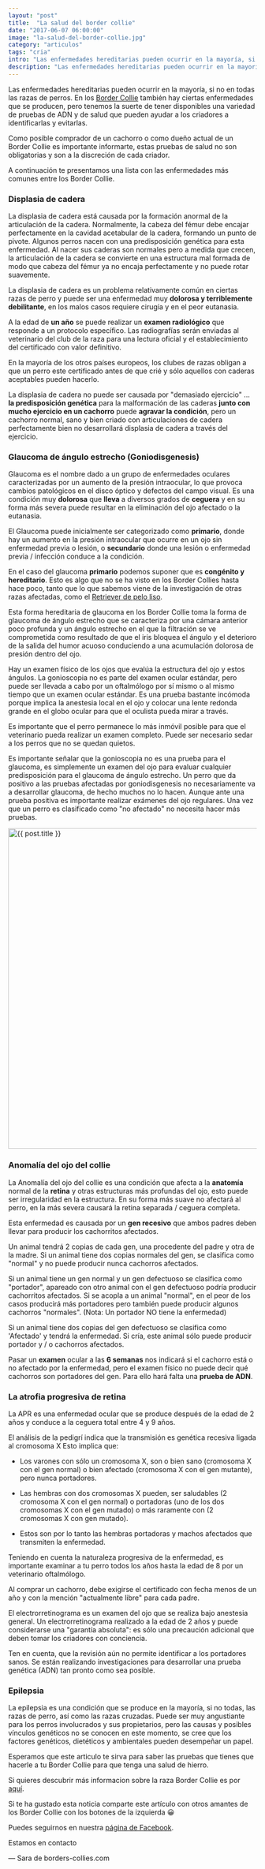 ```yaml
---
layout: "post"
title:  "La salud del border collie"
date: "2017-06-07 06:00:00"
image: "la-salud-del-border-collie.jpg"
category: "articulos"
tags: "cria"
intro: "Las enfermedades hereditarias pueden ocurrir en la mayoría, si no en todas las razas de perros. En los Border Collie también hay ciertas enfermedades que se producen, pero tenemos la suerte de tener disponibles una variedad de pruebas de ADN y de salud que pueden ayudar a los criadores a identificarlas y evitarlas."
description: "Las enfermedades hereditarias pueden ocurrir en la mayoría, si no en todas las razas de perros. En los Border Collie también hay ciertas enfermedades que se producen, pero tenemos la suerte de tener disponibles una variedad de pruebas de ADN y de salud que pueden ayudar a los criadores a identificarlas y evitarlas."
---
```


Las enfermedades hereditarias pueden ocurrir en la mayoría, si no en todas las razas de perros. En los [Border Collie](http://www.borders-collies.com/raza-de-perro-border-collie/) también hay ciertas enfermedades que se producen, pero tenemos la suerte de tener disponibles una variedad de pruebas de ADN y de salud que pueden ayudar a los criadores a identificarlas y evitarlas.

Como posible comprador de un cachorro o como dueño actual de un Border Collie es importante informarte, estas pruebas de salud no son obligatorias y son a la discreción de cada criador.

A continuación te presentamos una lista con las enfermedades más comunes entre los Border Collie.

### Displasia de cadera

La displasia de cadera está causada por la formación anormal de la articulación de la cadera. Normalmente, la cabeza del fémur debe encajar perfectamente en la cavidad acetabular de la cadera, formando un punto de pivote. Algunos perros nacen con una predisposición genética para esta enfermedad. Al nacer sus caderas son normales pero a medida que crecen, la articulación de la cadera se convierte en una estructura mal formada de modo que cabeza del fémur ya no encaja perfectamente y no puede rotar suavemente.

La displasia de cadera es un problema relativamente común en ciertas razas de perro y puede ser una enfermedad muy **dolorosa y terriblemente debilitante**, en los malos casos requiere cirugía y en el peor eutanasia.

A  la edad de **un año** se puede realizar un **examen radiológico** que responde a un protocolo específico. Las radiografías serán enviadas al veterinario del club de la raza para una lectura oficial y el establecimiento del certificado con valor definitivo.

En la mayoría de los otros países europeos, los clubes de razas obligan a que un perro este certificado  antes de que crié y sólo aquellos con caderas aceptables pueden hacerlo.

La displasia de cadera no puede ser causada por "demasiado ejercicio" ... **la predisposición genética** para la malformación de las caderas **junto con mucho ejercicio en un cachorro** puede **agravar la condición**, pero un cachorro normal, sano y bien criado con articulaciones de cadera perfectamente bien no desarrollará displasia de cadera a través del ejercicio.

### Glaucoma de ángulo estrecho (Goniodisgenesis)

Glaucoma es el nombre dado a un grupo de enfermedades oculares caracterizadas por un aumento de la presión intraocular, lo que provoca cambios patológicos en el disco óptico y defectos del campo visual. Es una condición muy **dolorosa** que **lleva** a diversos grados de **ceguera** y en su forma más severa puede resultar en la eliminación del ojo afectado o la eutanasia.

El Glaucoma puede inicialmente ser categorizado como **primario**, donde hay un aumento en la presión intraocular que ocurre en un ojo sin enfermedad previa o lesión, o **secundario** donde una lesión o enfermedad previa / infección conduce a la condición.

En el caso del glaucoma **primario** podemos suponer que es **congénito y hereditario**. Esto es algo que no se ha visto en los Border Collies hasta hace poco, tanto que lo que sabemos viene de la investigación de otras razas afectadas, como el [Retriever de pelo liso](https://es.wikipedia.org/wiki/Cobrador_de_pelo_liso).

Esta forma hereditaria de glaucoma en los Border Collie toma la forma de glaucoma de ángulo estrecho que se caracteriza por una cámara anterior poco profunda y un ángulo estrecho en el que la filtración se ve comprometida como resultado de que el iris bloquea el ángulo y el deterioro de la salida del humor acuoso conduciendo a una acumulación dolorosa de presión dentro del ojo.

Hay un examen físico de los ojos que evalúa la estructura del ojo y estos ángulos. La gonioscopia no es parte del examen ocular estándar, pero puede ser llevada a cabo por un oftalmólogo por sí mismo o al mismo tiempo que un examen ocular estándar. Es una prueba bastante incómoda porque implica la anestesia local en el ojo y colocar una lente redonda grande en el globo ocular para que el oculista pueda mirar a través.

Es importante que el perro permanece lo más inmóvil posible para que el veterinario pueda realizar un examen completo. Puede ser necesario sedar a los perros que no se quedan quietos.

Es importante señalar que la gonioscopia no es una prueba para el glaucoma, es simplemente un examen del ojo para evaluar cualquier predisposición para el glaucoma de ángulo estrecho. Un perro que da positivo a las pruebas afectadas por goniodisgenesis no necesariamente va a desarrollar glaucoma, de hecho muchos no lo hacen. Aunque ante una prueba positiva es importante realizar exámenes del ojo regulares. Una vez que un perro es clasificado como "no afectado" no necesita hacer más pruebas.

<div class="text-center">
 <img src= "{{site.url}}/assets/img/articulos/enfermedad-border-collie.jpg" width="650" height="auto" alt="{{ post.title }}">
</div>

### Anomalía del ojo del collie

La Anomalía del ojo del collie es una condición que afecta a la **anatomía** normal de la **retina** y otras estructuras más profundas del ojo, esto puede ser irregularidad en la estructura. En su forma más suave no afectará al perro, en la más severa causará la retina separada / ceguera completa.

Esta enfermedad es causada por un **gen recesivo** que ambos padres deben llevar para producir los cachorritos afectados.

Un animal tendrá 2 copias de cada gen, una procedente del padre y otra de la madre.
Si un animal tiene dos copias normales del gen, se clasifica como "normal" y no puede producir nunca cachorros afectados.

Si un animal tiene un gen normal y un gen defectuoso se clasifica como "portador", apareado con otro animal con el gen defectuoso podría producir cachorritos afectados. Si se acopla a un animal "normal", en el peor de los casos producirá más portadores pero también puede producir algunos cachorros "normales".
(Nota: Un portador NO tiene la enfermedad)

Si un animal tiene dos copias del gen defectuoso se clasifica como 'Afectado' y tendrá la enfermedad. Si cría, este animal sólo puede producir portador y / o cachorros afectados.

Pasar un **examen** ocular a las **6 semanas** nos indicará si el cachorro está o no afectado por la enfermedad, pero el examen físico no puede decir qué cachorros son portadores del gen. Para ello hará falta una **prueba de ADN**.

### La atrofia progresiva de retina

La APR es una enfermedad ocular que se produce después de la edad de 2 años y conduce a la ceguera total entre 4 y 9 años.

El análisis de la pedigrí indica que la transmisión es genética recesiva ligada al cromosoma X Esto implica que:

- Los varones con sólo un cromosoma X, son o bien sano (cromosoma X con el gen normal) o bien afectado (cromosoma X con el gen mutante), pero nunca portadores.

- Las hembras con dos cromosomas X pueden, ser saludables (2 cromosoma X con el gen normal) o portadoras (uno de los dos cromosomas X con el gen mutado) o más raramente con (2 cromosomas X con gen mutado).

- Estos son por lo tanto las hembras portadoras  y machos afectados que transmiten la enfermedad.

Teniendo en cuenta la naturaleza progresiva de la enfermedad, es importante examinar a tu perro todos los años hasta la edad de 8 por un veterinario oftalmólogo.

Al comprar un cachorro, debe exigirse el certificado con fecha menos de un año y con la mención "actualmente libre" para cada padre.

El electrorretinograma es un examen del ojo que se realiza bajo anestesia general. Un electrorretinograma realizado a la edad de 2 años y puede considerarse una "garantía absoluta": es sólo una precaución adicional que deben tomar los criadores con conciencia.

Ten en cuenta, que la revisión aún no permite identificar a los portadores sanos. Se están realizando investigaciones para desarrollar una prueba genética (ADN) tan pronto como sea posible.

### Epilepsia

La epilepsia es una condición que se produce en la mayoría, si no todas, las razas de perro, así como las razas cruzadas. Puede ser muy angustiante para los perros involucrados y sus propietarios, pero las causas y posibles vínculos genéticos no se conocen en este momento, se cree que los factores genéticos, dietéticos y ambientales pueden desempeñar un papel.

Esperamos que este articulo te sirva para saber las pruebas que tienes que hacerle a tu Border Collie para que tenga una salud de hierro.

Si quieres descubrir más informacion sobre la raza Border Collie es por<a href="{{ site.url }}/border-collie-cria/"> aquí</a>.

Si te ha gustado esta noticia comparte este artículo con otros amantes de los Border Collie con los botones de la izquierda 😀

Puedes seguirnos en nuestra [página de Facebook](https://www.facebook.com/borderscolliescom/).

Estamos en contacto

— Sara de borders-collies.com
